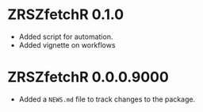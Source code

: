 # ZRSZfetchR 0.1.0

* Added script for automation. 
* Added vignette on workflows 

# ZRSZfetchR 0.0.0.9000

* Added a `NEWS.md` file to track changes to the package.
